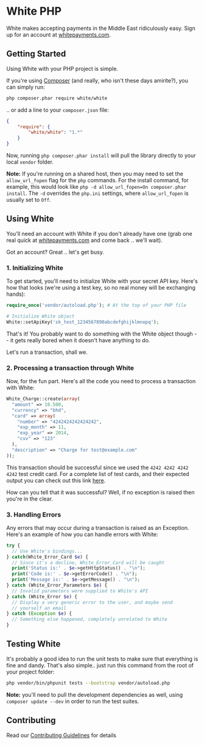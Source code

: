 # White PHP

White makes accepting payments in the Middle East ridiculously easy. Sign up for an account at [whitepayments.com](http://whitepayments.com).

## Getting Started

Using White with your PHP project is simple. 

If you're using [Composer](https://getcomposer.org) (and really, who isn't these days amirite?), you can simply run:

```bash
php composer.phar require white/white
```

.. or add a line to your `composer.json` file:

```json
{
    "require": {
        "white/white": "1.*"
    }
}
```

Now, running `php composer.phar install` will pull the library directly to your local `vendor` folder.

**Note:** If you're running on a shared host, then you may need to set the `allow_url_fopen` flag for the `php` commands. For the install command, for example, this would look like `php -d allow_url_fopen=On composer.phar install`. The `-d` overrides the `php.ini` settings, where `allow_url_fopen` is usually set to `Off`.

## Using White

You'll need an account with White if you don't already have one (grab one real quick at [whitepayments.com](http://whitepayments.com) and come back .. we'll wait).

Got an account? Great .. let's get busy.

### 1. Initializing White

To get started, you'll need to initialize White with your secret API key. Here's how that looks (we're using a test key, so no real money will be exchanging hands):

```php
require_once('vendor/autoload.php'); # At the top of your PHP file

# Initialize White object
White::setApiKey('sk_test_1234567890abcdefghijklmnopq');
```

That's it! You probably want to do something with the White object though -- it gets really bored when it doesn't have anything to do. 

Let's run a transaction, shall we.

### 2. Processing a transaction through White

Now, for the fun part. Here's all the code you need to process a transaction with White:

```php
White_Charge::create(array(
  "amount" => 10.500,
  "currency" => "bhd",
  "card" => array(
    "number" => "4242424242424242",
    "exp_month" => 11,
    "exp_year" => 2014,
    "cvv" => "123"
  ),
  "description" => "Charge for test@example.com"
));
```

This transaction should be successful since we used the `4242 4242 4242 4242` test credit card. For a complete list of test cards, and their expected output you can check out this link [here](https://whitepayments.com/docs/).

How can you tell that it was successful? Well, if no exception is raised then you're in the clear.

### 3. Handling Errors

Any errors that may occur during a transaction is raised as an Exception. Here's an example of how you can handle errors with White:

```php
try {
  // Use White's bindings...
} catch(White_Error_Card $e) {
  // Since it's a decline, White_Error_Card will be caught
  print('Status is:' . $e->getHttpStatus() . "\n");
  print('Code is:' . $e->getErrorCode() . "\n");
  print('Message is:' . $e->getMessage() . "\n");
} catch (White_Error_Parameters $e) {
  // Invalid parameters were supplied to White's API
} catch (White_Error $e) {
  // Display a very generic error to the user, and maybe send
  // yourself an email
} catch (Exception $e) {
  // Something else happened, completely unrelated to White
}
```

## Testing White

It's probably a good idea to run the unit tests to make sure that everything is fine and dandy. That's also simple.. just run this command from the root of your project folder:

```bash
php vendor/bin/phpunit tests --bootstrap vendor/autoload.php
```

**Note:** you'll need to pull the development dependencies as well, using `composer update --dev` in order to run the test suites.

## Contributing

Read our [Contributing Guidelines](CONTRIBUTING.md) for details
